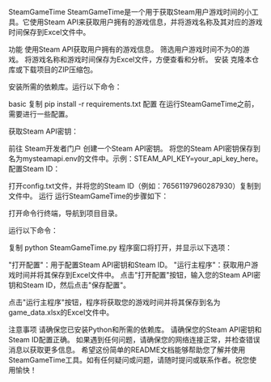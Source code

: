 SteamGameTime
SteamGameTime是一个用于获取Steam用户游戏时间的小工具。它使用Steam API来获取用户拥有的游戏信息，并将游戏名称及其对应的游戏时间保存到Excel文件中。

功能
使用Steam API获取用户拥有的游戏信息。
筛选用户游戏时间不为0的游戏。
将游戏名称和游戏时间保存为Excel文件，方便查看和分析。
安装
克隆本仓库或下载项目的ZIP压缩包。

安装所需的依赖库。运行以下命令：

basic
复制
pip install -r requirements.txt
配置
在运行SteamGameTime之前，需要进行一些配置。

获取Steam API密钥：

前往 Steam开发者门户 创建一个Steam API密钥。
将您的Steam API密钥保存到名为mysteamapi.env的文件中。示例：STEAM_API_KEY=your_api_key_here。
配置Steam ID：

打开config.txt文件，并将您的Steam ID（例如：76561197960287930）复制到文件中。
运行
运行SteamGameTime的步骤如下：

打开命令行终端，导航到项目目录。

运行以下命令：

复制
python SteamGameTime.py
程序窗口将打开，并显示以下选项：

"打开配置"：用于配置Steam API密钥和Steam ID。
"运行主程序"：获取用户游戏时间并将其保存到Excel文件中。
点击"打开配置"按钮，输入您的Steam API密钥和Steam ID，然后点击"保存配置"。

点击"运行主程序"按钮，程序将获取您的游戏时间并将其保存到名为game_data.xlsx的Excel文件中。

注意事项
请确保您已安装Python和所需的依赖库。
请确保您的Steam API密钥和Steam ID配置正确。
如果遇到任何问题，请确保您的网络连接正常，并检查错误消息以获取更多信息。
希望这份简单的README文档能够帮助您了解并使用SteamGameTime工具。如有任何疑问或问题，请随时提问或联系作者。祝您使用愉快！
